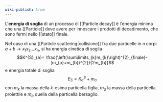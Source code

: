 ```yaml
---
wiki-publish: true
---
```

L'**energia di soglia** di un processo di [[Particle decay]] è l'energia minima che una [[Particle]] deve avere per innescare i prodotti di decadimento, che sono fermi nello [[stato]] finale.

Nel caso di una [[Particle scattering|collisione]] fra due particelle in $n$ corpi $a+b \rightarrow x_{1}x_{2}\ldots x_{n}$, si ha energia cinetica di soglia
$$K^{S}_{a}= \frac{\left(\sum\limits_{k}m_{k}\right)^{2}_{finale}-(m_{a}+m_{b})^{2}}{2m_{b}}$$
e energia totale di soglia
$$E_{S}=K_{a}^{S}+m_{a}$$
con $m_{k}$ la massa della $k$-esima particella figlia, $m_{a}$ la massa della particella proiettile e $m_{b}$ quella della particella bersaglio.